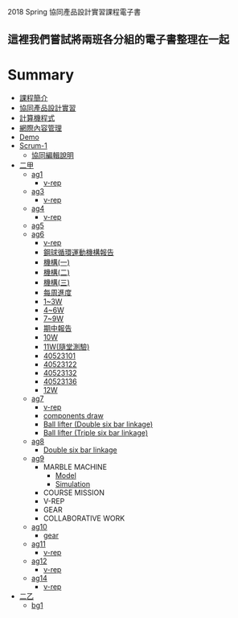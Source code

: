 
2018 Spring 協同產品設計實習課程電子書

這裡我們嘗試將兩班各分組的電子書整理在一起
----
# Summary

* [課程簡介](README.md)
* [協同產品設計實習](cd.md)
* [計算機程式](cp.md)
* [網際內容管理](wcms.md)
* [Demo](demo.md)
* [Scrum-1](scrum1/readme.md)
    * [協同編輯說明](scrum1/collaboration.md)
* [二甲](2a_readme.md)
    * [ag1](ag1/readme.md)
        * [v-rep](ag1/v-rep/readme.md)
    * [ag3](ag3/readme.md)
        * [v-rep](ag3/v-rep/readme.md)
    * [ag4](ag4/readme.md)
        * [v-rep](ag4/v-rep/readme.md)
    * [ag5](ag5/readme.md)
    * [ag6](ag6/readme.md)
        * [v-rep](ag6/v-rep/readme.md)
        * [鋼球循環運動機構報告](ag6/gang-qiu-xun-huan-yun-dong-ji-gou-bao-gao/README.md)
        * [機構\(一\)](ag6/gang-qiu-xun-huan-yun-dong-ji-gou-bao-gao/ji-gou-yi.md)
        * [機構\(二\)](ag6/gang-qiu-xun-huan-yun-dong-ji-gou-bao-gao/ji-gou-er.md)
        * [機構\(三\)](ag6/gang-qiu-xun-huan-yun-dong-ji-gou-bao-gao/ji-gou-san.md)
        * [每周進度](ag6/mei-zhou-jin-du/README.md)
        * [1~3W](ag6/mei-zhou-jin-du/1-3w.md)
        * [4~6W](ag6/mei-zhou-jin-du/4-6w.md)
        * [7~9W](ag6/mei-zhou-jin-du/7-9w.md)
        * [期中報告](ag6/mei-zhou-jin-du/qi-zhong-bao-gao.md)
        * [10W](ag6/mei-zhou-jin-du/10w.md)
        * [11W\(隨堂測驗\)](ag6/mei-zhou-jin-du/11w-sui-tang-ce-yan/README.md)
        * [40523101](ag6/mei-zhou-jin-du/11w-sui-tang-ce-yan/40523101.md)
        * [40523122](ag6/mei-zhou-jin-du/11w-sui-tang-ce-yan/40523122.md)
        * [40523132](ag6/mei-zhou-jin-du/11w-sui-tang-ce-yan/40523132.md)
        * [40523136](ag6/mei-zhou-jin-du/11w-sui-tang-ce-yan/40523136.md)
        * [12W](ag6/mei-zhou-jin-du/11w-sui-tang-ce-yan/12w.md)
    * [ag7](ag7/readme.md)
        * [v-rep](ag7/v-rep/readme.md)
        * [components draw](/ag7/components%20draw/readme.md)
        * [Ball lifter (Double six bar linkage)](ag7/Ball%20lifter%20-Double%20six%20bar%20linkage/readme.md)
        * [Ball lifter (Triple six bar linkage)](ag7/Ball%20lifter%20-Triple%20six%20bar%20linkage/readme.md)
    * [ag8](ag8/readme.md)
        * [Double six bar linkage](ag8/V-rep/V-rep/readme.md)
    * [ag9](ag9/readme.md)
        * MARBLE MACHINE
            * [Model](ag9/MARBLE-MACHINE/Model.md)
            * [Simulation](ag9/MARBLE-MACHINE/Simulation.md)
        * COURSE MISSION
        * V-REP
        * GEAR
        * COLLABORATIVE WORK
    * [ag10](ag10/readme.md)
      * [gear](ag10/gear/readme.md)
    * [ag11](ag11/readme.md)
      * [v-rep](ag11/v-rep/readme.md)
    * [ag12](ag12/readme.md)
      * [v-rep](ag12/v-rep/readme.md)
    * [ag14](ag14/readme.md)
      * [v-rep](ag14/v-rep/readme.md)
* [二乙](2b_readme.md)
    * [bg1](bg1/readme.md)
